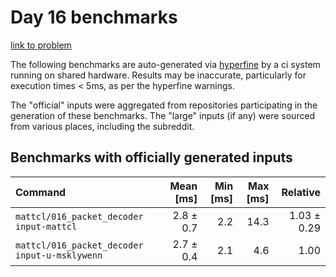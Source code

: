 # Day 16 benchmarks

[link to problem](http://adventofcode.com/2021/day/16)

The following benchmarks are auto-generated via [hyperfine](https://github.com/sharkdp/hyperfine) by a ci system running on shared hardware. Results may be inaccurate, particularly for execution times < 5ms, as per the hyperfine warnings.

The "official" inputs were aggregated from repositories participating in the generation of these benchmarks. The "large" inputs (if any) were sourced from various places, including the subreddit.

## Benchmarks with officially generated inputs
| Command | Mean [ms] | Min [ms] | Max [ms] | Relative |
|:---|---:|---:|---:|---:|
| `mattcl/016_packet_decoder input-mattcl` | 2.8 ± 0.7 | 2.2 | 14.3 | 1.03 ± 0.29 |
| `mattcl/016_packet_decoder input-u-msklywenn` | 2.7 ± 0.4 | 2.1 | 4.6 | 1.00 |

